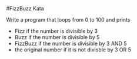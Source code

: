 #FizzBuzz Kata

Write a program that loops from 0 to 100 and prints 
* Fizz if the number is divisible by 3
* Buzz if the number is divisible by 5
* FizzBuzz if the number is divisible by 3 AND 5
* the original number if it is not divisble by 3 OR 5
